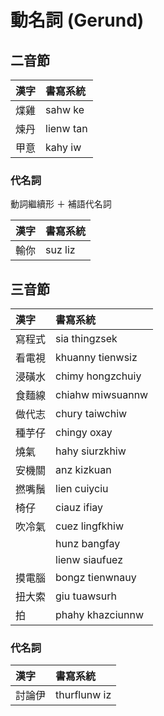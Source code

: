 # 動名詞 (Gerund)

## 二音節

| 漢字 | 書寫系統 |
| :--- | :--- |
| 煠雞 | sahw ke |
| 煉丹 | lienw tan |
| 甲意 | kahy iw |

### 代名詞

動詞繼續形 ＋ 補語代名詞

| 漢字 | 書寫系統 |
| :--- | :--- |
| 輸你 | suz liz |

## 三音節

| 漢字 | 書寫系統 |
| :--- | :--- |
| 寫程式 | sia thingzsek |
| 看電視 | khuanny tienwsiz |
| 浸磺水 | chimy hongzchuiy |
| 食麵線 | chiahw miwsuannw |
| 做代志 | chury taiwchiw |
| 種芋仔 | chingy oxay |
| 燒氣 | hahy siurzkhiw |
| 安機關 | anz kizkuan |
| 撚嘴鬚 | lien cuiyciu |
| 椅仔 | ciauz ifiay |
| 吹冷氣 | cuez lingfkhiw |
|| hunz bangfay |
|| lienw siaufuez |
| 摸電腦 | bongz tienwnauy |
| 扭大索 | giu tuawsurh |
| 拍 | phahy khazciunnw |

### 代名詞

| 漢字 | 書寫系統 |
| :--- | :--- |
| 討論伊 | thurflunw iz |

